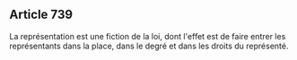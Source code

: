 Article 739
----
La représentation est une fiction de la loi, dont l'effet est de faire entrer
les représentants dans la place, dans le degré et dans les droits du représenté.

